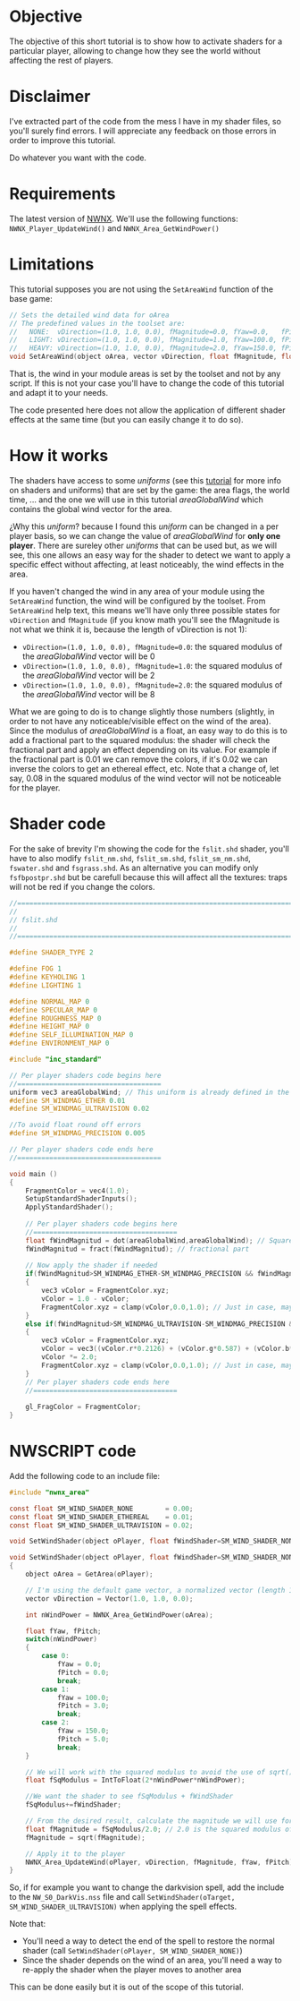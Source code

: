 
# Objective

The objective of this short tutorial is to show how to activate shaders for a particular player, allowing to change how they see the world without affecting the rest of players.

# Disclaimer

I've extracted part of the code from the mess I have in my shader files, so you'll surely find errors. I will appreciate any feedback on those errors in order to improve this tutorial.

Do whatever you want with the code. 

# Requirements

The latest version of [NWNX](https://github.com/nwnxee/unified). We'll use the following functions: `NWNX_Player_UpdateWind()` and `NWNX_Area_GetWindPower()`

# Limitations

This tutorial supposes you are not using the `SetAreaWind` function of the base game:

```C
// Sets the detailed wind data for oArea
// The predefined values in the toolset are:
//   NONE:  vDirection=(1.0, 1.0, 0.0), fMagnitude=0.0, fYaw=0.0,   fPitch=0.0
//   LIGHT: vDirection=(1.0, 1.0, 0.0), fMagnitude=1.0, fYaw=100.0, fPitch=3.0
//   HEAVY: vDirection=(1.0, 1.0, 0.0), fMagnitude=2.0, fYaw=150.0, fPitch=5.0
void SetAreaWind(object oArea, vector vDirection, float fMagnitude, float fYaw, float fPitch);
```

That is, the wind in your module areas is set by the toolset and not by any script. If this is not your case you'll have to change the code of this tutorial and adapt it to your needs.

The code presented here does not allow the application of different shader effects at the same time (but you can easily change it to do so).

# How it works

The shaders have access to some _uniforms_ (see this [tutorial](https://nwn.wiki/display/NWN1/Shaders) for more info on shaders and uniforms) that are set by the game: the area flags, the world time, ... and the one we will use in this tutorial _areaGlobalWind_ which contains the global wind vector for the area.

¿Why this _uniform_? because I found this _uniform_ can be changed in a per player basis, so we can change the value of _areaGlobalWind_ for **only one player**. There are sureley other _uniforms_ that can be used but, as we will see, this one allows an easy way for the shader to detect we want to apply a specific effect without affecting, at least noticeably, the wind effects in the area.

If you haven't changed the wind in any area of your module using the `SetAreaWind` function, the wind will be configured by the toolset. From `SetAreaWind` help text, this means we'll have only three possible states for `vDirection` and `fMagnitude` (if you know math you'll see the fMagnitude is not what we think it is, because the length of vDirection is not 1):

- `vDirection=(1.0, 1.0, 0.0), fMagnitude=0.0`: the squared modulus of the _areaGlobalWind_ vector will be 0
- `vDirection=(1.0, 1.0, 0.0), fMagnitude=1.0`: the squared modulus of the _areaGlobalWind_ vector will be 2
- `vDirection=(1.0, 1.0, 0.0), fMagnitude=2.0`: the squared modulus of the _areaGlobalWind_ vector will be 8

What we are going to do is to change slightly those numbers (slightly, in order to not have any noticeable/visible effect on the wind of the area). Since the modulus of _areaGlobalWind_ is a float, an easy way to do this is to add a fractional part to the squared modulus: the shader will check the fractional part and apply an effect depending on its value. For example if the fractional part is 0.01 we can remove the colors, if it's 0.02 we can inverse the colors to get an ethereal effect, etc. Note that a change of, let say, 0.08 in the squared modulus of the wind vector will not be noticeable for the player.

# Shader code

For the sake of brevity I'm showing the code for the `fslit.shd` shader, you'll have to also modify `fslit_nm.shd`, `fslit_sm.shd`, `fslit_sm_nm.shd`, `fswater.shd` and `fsgrass.shd`. As an alternative you can modify only `fsfbpostpr.shd` but be carefull because this will affect all the textures: traps will not be red if you change the colors.

```C
//=============================================================================
//
// fslit.shd
//
//=============================================================================

#define SHADER_TYPE 2

#define FOG 1
#define KEYHOLING 1
#define LIGHTING 1

#define NORMAL_MAP 0
#define SPECULAR_MAP 0
#define ROUGHNESS_MAP 0
#define HEIGHT_MAP 0
#define SELF_ILLUMINATION_MAP 0
#define ENVIRONMENT_MAP 0

#include "inc_standard"

// Per player shaders code begins here
//====================================
uniform vec3 areaGlobalWind; // This uniform is already defined in the water shader, don't declare it again!
#define SM_WINDMAG_ETHER 0.01
#define SM_WINDMAG_ULTRAVISION 0.02

//To avoid float round off errors
#define SM_WINDMAG_PRECISION 0.005

// Per player shaders code ends here
//====================================

void main ()
{
    FragmentColor = vec4(1.0);
    SetupStandardShaderInputs();
    ApplyStandardShader();
    
    // Per player shaders code begins here
    //====================================
    float fWindMagnitud = dot(areaGlobalWind,areaGlobalWind); // Squared modulus
    fWindMagnitud = fract(fWindMagnitud); // fractional part
    
    // Now apply the shader if needed
    if(fWindMagnitud>SM_WINDMAG_ETHER-SM_WINDMAG_PRECISION && fWindMagnitud<SM_WINDMAG_ETHER+SM_WINDMAG_PRECISION)
    {
        vec3 vColor = FragmentColor.xyz;
        vColor = 1.0 - vColor;
        FragmentColor.xyz = clamp(vColor,0.0,1.0); // Just in case, maybe not needed
    }
    else if(fWindMagnitud>SM_WINDMAG_ULTRAVISION-SM_WINDMAG_PRECISION && fWindMagnitud<SM_WINDMAG_ULTRAVISION+SM_WINDMAG_PRECISION)
    {
        vec3 vColor = FragmentColor.xyz;
        vColor = vec3((vColor.r*0.2126) + (vColor.g*0.587) + (vColor.b*0.114));
        vColor *= 2.0;
        FragmentColor.xyz = clamp(vColor,0.0,1.0); // Just in case, maybe not needed
    }
    // Per player shaders code ends here
    //====================================
    
    gl_FragColor = FragmentColor;
}
```
# NWSCRIPT code

Add the following code to an include file:

```C
#include "nwnx_area"

const float SM_WIND_SHADER_NONE        = 0.00;
const float SM_WIND_SHADER_ETHEREAL    = 0.01;
const float SM_WIND_SHADER_ULTRAVISION = 0.02;

void SetWindShader(object oPlayer, float fWindShader=SM_WIND_SHADER_NONE);

void SetWindShader(object oPlayer, float fWindShader=SM_WIND_SHADER_NONE)
{
    object oArea = GetArea(oPlayer);

    // I'm using the default game vector, a normalized vector (length 1) would be "easier", but I have not tested it
    vector vDirection = Vector(1.0, 1.0, 0.0);

    int nWindPower = NWNX_Area_GetWindPower(oArea);

    float fYaw, fPitch;
    switch(nWindPower)
    {
        case 0:
            fYaw = 0.0;
            fPitch = 0.0;
            break;
        case 1:
            fYaw = 100.0;
            fPitch = 3.0;
            break;
        case 2:
            fYaw = 150.0;
            fPitch = 5.0;
            break;
    }

    // We will work with the squared modulus to avoid the use of sqrt() operation in the shader
    float fSqModulus = IntToFloat(2*nWindPower*nWindPower);

    //We want the shader to see fSqModulus + fWindShader
    fSqModulus+=fWindShader;

    // From the desired result, calculate the magnitude we will use for the NWNX_Player_UpdateWind function
    float fMagnitude = fSqModulus/2.0; // 2.0 is the squared modulus of vDirection
    fMagnitude = sqrt(fMagnitude);

    // Apply it to the player
    NWNX_Area_UpdateWind(oPlayer, vDirection, fMagnitude, fYaw, fPitch);
}
```
So, if for example you want to change the darkvision spell, add the include to the `NW_S0_DarkVis.nss` file and call `SetWindShader(oTarget, SM_WIND_SHADER_ULTRAVISION)` when applying the spell effects.

Note that:

- You'll need a way to detect the end of the spell to restore the normal shader (call `SetWindShader(oPlayer, SM_WIND_SHADER_NONE)`)
- Since the shader depends on the wind of an area, you'll need a way to re-apply the shader when the player moves to another area

This can be done easily but it is out of the scope of this tutorial.
